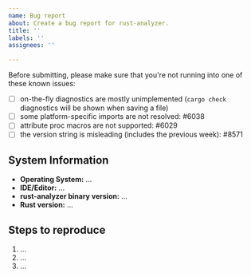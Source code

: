 ```yaml
---
name: Bug report
about: Create a bug report for rust-analyzer.
title: ''
labels: ''
assignees: ''

---
```


<!--
Troubleshooting guide: https://rust-analyzer.github.io/manual.html#troubleshooting
Forum for questions: https://users.rust-lang.org/c/ide/14
-->

Before submitting, please make sure that you're not running into one of these known issues:

* [ ] on-the-fly diagnostics are mostly unimplemented (`cargo check` diagnostics will be shown when saving a file)
* [ ] some platform-specific imports are not resolved: #6038
* [ ] attribute proc macros are not supported: #6029
* [ ] the version string is misleading (includes the previous week): #8571

<!--
Otherwise please try to provide information which will help us to fix the issue faster. Minimal reproducible examples with few dependencies are especially lovely <3.
-->

## System Information

* **Operating System:** ...
* **IDE/Editor:** ...
* **rust-analyzer binary version:** ...
* **Rust version:** ...

## Steps to reproduce

1. ...
2. ...
3. ...
